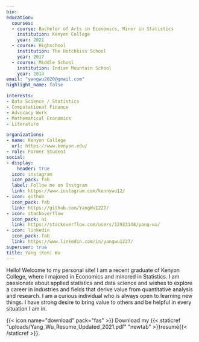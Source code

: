 ```yaml
---
bio: 
education:
  courses:
  - course: Bachelor of Arts in Economics, Minor in Statistics
    institution: Kenyon College
    year: 2021
  - course: Highschool
    institution: The Hotchkiss School
    year: 2017
  - course: Middle School
    institution: Indian Mountain School
    year: 2014
email: "yangwu2020@gmail.com"
highlight_name: false

interests:
- Data Science / Statistics
- Computational Finance
- Advocacy Work
- Mathematical Economics
- Literature

organizations:
- name: Kenyon College
  url: https://www.kenyon.edu/
- role: Former Student
social:
- display:
    header: true
  icon: instagram
  icon_pack: fab
  label: Follow me on Instgram
  link: https://www.instagram.com/kennywu12/
- icon: github
  icon_pack: fab
  link: https://github.com/YangWu1227/
- icon: stackoverflow
  icon_pack: ai
  link: https://stackoverflow.com/users/12923148/yang-wu/
- icon: linkedin
  icon_pack: fab
  link: https://www.linkedin.com/in/yangwu1227/
superuser: true
title: Yang (Ken) Wu
---
```


Hello! Welcome to my personal site! I am a recent graduate of Kenyon College, where I majored in Economics and minored in Statistics. I am passionate about applied statistics and data science and wishes to explore a career in industries and fields that derive value from quantitative analysis and research. I am a curious individual who is always open to learning new things. I have strong desire to bring value to others and be helpful in every situation I am in. 

{{< icon name="download" pack="fas" >}} Download my {{< staticref "uploads/Yang_Wu_Resume_Updated_2021.pdf" "newtab" >}}resumé{{< /staticref >}}.
